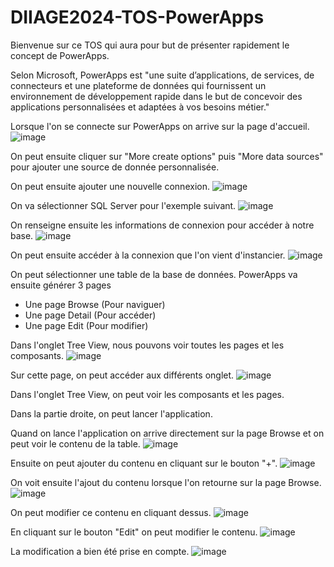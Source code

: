 # DIIAGE2024-TOS-PowerApps

Bienvenue sur ce TOS qui aura pour but de présenter rapidement le concept de PowerApps.

Selon Microsoft, PowerApps est "une suite d’applications, de services, de connecteurs et une plateforme de données qui fournissent un environnement de développement rapide dans le but de concevoir des applications personnalisées et adaptées à vos besoins métier."

Lorsque l'on se connecte sur PowerApps on arrive sur la page d'accueil.
![image](https://user-images.githubusercontent.com/104756641/166202889-8b1b54d3-aba5-4acd-be8b-5e0378e5e335.png)

On peut ensuite cliquer sur "More create options" puis "More data sources" pour ajouter une source de donnée personnalisée.

On peut ensuite ajouter une nouvelle connexion.
![image](https://user-images.githubusercontent.com/104756641/166203165-fb0d8601-73ad-451f-8e34-50d772918639.png)

On va sélectionner SQL Server pour l'exemple suivant.
![image](https://user-images.githubusercontent.com/104756641/166203224-c3d1ea22-d60f-41f5-8183-2772ff28f826.png)

On renseigne ensuite les informations de connexion pour accéder à notre base.
![image](https://user-images.githubusercontent.com/104756641/166203414-f1c110a8-ad05-49fa-a148-4d4ea691c9b2.png)

On peut ensuite accéder à la connexion que l'on vient d'instancier.
![image](https://user-images.githubusercontent.com/104756641/166203775-1a28278a-0a64-4694-b213-9edc425d0c01.png)

On peut sélectionner une table de la base de données.
PowerApps va ensuite générer 3 pages
- Une page Browse (Pour naviguer)
- Une page Detail (Pour accéder)
- Une page Edit (Pour modifier)

Dans l'onglet Tree View, nous pouvons voir toutes les pages et les composants.
![image](https://user-images.githubusercontent.com/104756641/166204127-e1fe7e5d-1a28-47b0-9f1e-5911b64aa5ee.png)

Sur cette page, on peut accéder aux différents onglet.
![image](https://user-images.githubusercontent.com/104756641/166204999-577bd4ef-4d00-448a-be77-3ba964fb04f7.png)

Dans l'onglet Tree View, on peut voir les composants et les pages.

Dans la partie droite, on peut lancer l'application.

Quand on lance l'application on arrive directement sur la page Browse et on peut voir le contenu de la table.
![image](https://user-images.githubusercontent.com/104756641/166205239-e660e11a-26ca-408f-9f7f-59a75f7a3bb2.png)

Ensuite on peut ajouter du contenu en cliquant sur le bouton "+".
![image](https://user-images.githubusercontent.com/104756641/166205737-1e1ed147-aff4-49e7-8297-cee623dae250.png)

On voit ensuite l'ajout du contenu lorsque l'on retourne sur la page Browse.
![image](https://user-images.githubusercontent.com/104756641/166205796-ec56d075-5c9c-403a-af73-4062c12d253e.png)

On peut modifier ce contenu en cliquant dessus.
![image](https://user-images.githubusercontent.com/104756641/166205826-bd2381dc-7c60-4099-b413-7315d9d9b88d.png)

En cliquant sur le bouton "Edit" on peut modifier le contenu.
![image](https://user-images.githubusercontent.com/104756641/166205908-2221500c-7264-47af-b792-04b91c293944.png)

La modification a bien été prise en compte.
![image](https://user-images.githubusercontent.com/104756641/166205934-33671f3f-3c48-4c22-b993-86e9bbb199ec.png)
